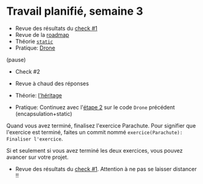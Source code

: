 # Travail planifié, semaine 3

- Revue des résultats du [check #1](https://eduvaud-my.sharepoint.com/:x:/r/personal/px05iql_eduvaud_ch/Documents/Cours%20(OneDrive)/2024-2025/T1/320/Checks.xlsx?d=w057cafaf4d3a4c72a1ca303fdffa2b18&csf=1&web=1&e=4XGkJf)
- Revue de la [roadmap](https://roadmap.sh/r/embed?id=66714f98c0f2325c34220bba)
- Théorie [`static`](https://github.com/ETML-INF/320-POO/blob/main/supports/Statique.pdf)
- Pratique: [Drone](https://github.com/ETML-INF/320-POO/blob/main/exos/Drones/etape01.md)

(pause)

- Check #2
- Revue à chaud des réponses

- Théorie: [l'héritage](https://github.com/ETML-INF/320-POO/blob/main/supports/Heritage.pdf)
- Pratique: Continuez avec l'[étape 2](https://github.com/ETML-INF/320-POO/blob/main/exos/Drones/etape02.md) sur le code `Drone` précédent (encapsulation+static)

Quand vous avez terminé, finalisez l'exercice Parachute. Pour signifier que l'exercice est terminé, faites un commit nommé `exercice(Parachute): Finaliser l'exercice`.

Si et seulement si vous avez terminé les deux exercices, vous pouvez avancer sur votre projet.

- Revue des résultats du [check #1](https://eduvaud-my.sharepoint.com/:x:/r/personal/px05iql_eduvaud_ch/Documents/Cours%20(OneDrive)/2024-2025/T1/320/Checks.xlsx?d=w057cafaf4d3a4c72a1ca303fdffa2b18&csf=1&web=1&e=4XGkJf). Attention à ne pas se laisser distancer !!



